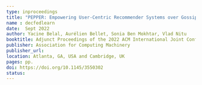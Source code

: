 ```yaml
---
type: inproceedings
title: "PEPPER: Empowering User-Centric Recommender Systems over Gossip Learning"
name : decfedlearn
date:  Sept 2022
author: Yacine Belal, Aurélien Bellet, Sonia Ben Mokhtar, Vlad Nitu
booktitle: Adjunct Proceedings of the 2022 ACM International Joint Conference on Pervasive and Ubiquitous Computing and Proceedings of the 2022 ACM International Symposium on Wearable Computers (UbiComp '22)
publisher: Association for Computing Machinery 
publisher_url: 
location: Atlanta, GA, USA and Cambridge, UK
pages: pp.
doi: https://doi.org/10.1145/3550302
status: 
---
```

